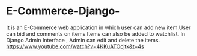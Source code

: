 # E-Commerce-Django-
It is an E-Commerce web application in which user can add new item.User can bid and comments on items.Items can also be added to watchlist. In Django Admin Interface , Admin can edit and delete the items.
https://www.youtube.com/watch?v=4KKuATOcjtk&t=4s

